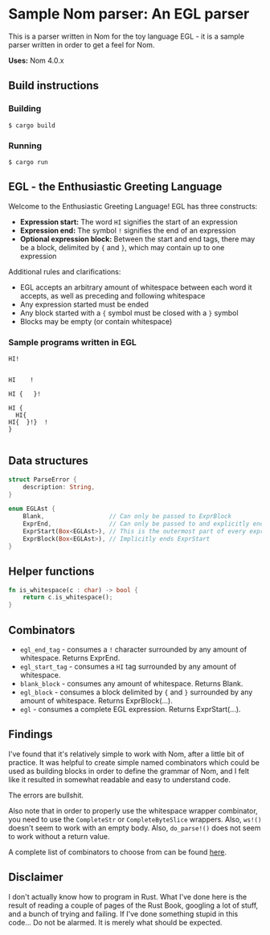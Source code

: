 # Sample Nom parser: An EGL parser

This is a parser written in Nom for the toy language EGL - it is a sample parser written in order to get a feel for Nom.

**Uses:** Nom 4.0.x

## Build instructions

### Building

```
$ cargo build
```

### Running

```
$ cargo run
```

## EGL - the Enthusiastic Greeting Language

Welcome to the Enthusiastic Greeting Language! EGL has three constructs:
- **Expression start:** The word `HI` signifies the start of an expression
- **Expression end:** The symbol `!` signifies the end of an expression
- **Optional expression block:** Between the start and end tags, there may be a block, delimited by `{` and `}`, which may contain up to one expression

Additional rules and clarifications:
- EGL accepts an arbitrary amount of whitespace between each word it accepts, as well as preceding and following whitespace
- Any expression started must be ended
- Any block started with a `{` symbol must be closed with a `}` symbol
- Blocks may be empty (or contain whitespace)

### Sample programs written in EGL

```
HI!
```

```

HI    !

```

```
HI {   }!
```

```
HI {
  HI{
HI{  }!}  !
}


```

## Data structures

```rs
struct ParseError {
    description: String,
}
```

```rs
enum EGLAst {
    Blank,                  // Can only be passed to ExprBlock
    ExprEnd,                // Can only be passed to and explicitly ends ExprStart
    ExprStart(Box<EGLAst>), // This is the outermost part of every expression
    ExprBlock(Box<EGLAst>), // Implicitly ends ExprStart
}
```

## Helper functions

```rs
fn is_whitespace(c : char) -> bool {
    return c.is_whitespace();
}
```

## Combinators

- `egl_end_tag` - consumes a `!` character surrounded by any amount of whitespace. Returns ExprEnd.
- `egl_start_tag` - consumes a `HI` tag surrounded by any amount of whitespace.
- `blank_block` - consumes any amount of whitespace. Returns Blank.
- `egl_block` - consumes a block delimited by `{` and `}` surrounded by any amount of whitespace. Returns ExprBlock(...).
- `egl` - consumes a complete EGL expression. Returns ExprStart(...).

## Findings

I've found that it's relatively simple to work with Nom, after a little bit of practice. It was helpful to create simple named combinators which could be used as building blocks in order to define the grammar of Nom, and I felt like it resulted in somewhat readable and easy to understand code.

The errors are bullshit.

Also note that in order to properly use the whitespace wrapper combinator, you need to use the `CompleteStr` or `CompleteByteSlice` wrappers. Also, `ws!()` doesn't seem to work with an empty body. Also, `do_parse!()` does not seem to work without a return value.

A complete list of combinators to choose from can be found [here](https://docs.rs/nom/4.0.0/nom/).

## Disclaimer

I don't actually know how to program in Rust. What I've done here is the result of reading a couple of pages of the Rust Book, googling a lot of stuff, and a bunch of trying and failing. If I've done something stupid in this code... Do not be alarmed. It is merely what should be expected.

